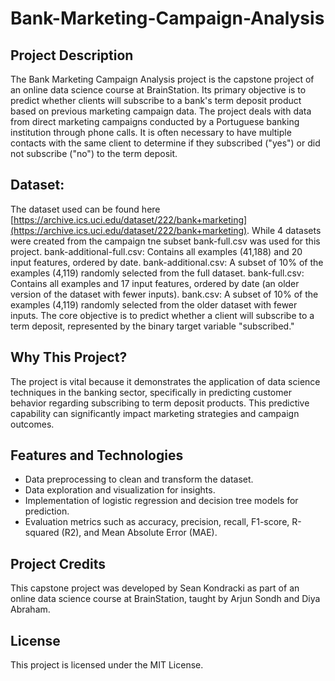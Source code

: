 # Bank-Marketing-Campaign-Analysis

## Project Description
The Bank Marketing Campaign Analysis project is the capstone project of an online data science course at BrainStation. Its primary objective is to predict whether clients will subscribe to a bank's term deposit product based on previous marketing campaign data. The project deals with data from direct marketing campaigns conducted by a Portuguese banking institution through phone calls. It is often necessary to have multiple contacts with the same client to determine if they subscribed ("yes") or did not subscribe ("no") to the term deposit.

## Dataset:

The dataset used can be found here [https://archive.ics.uci.edu/dataset/222/bank+marketing](https://archive.ics.uci.edu/dataset/222/bank+marketing). While 4 datasets were created from the campaign tne subset bank-full.csv was used for this project.
bank-additional-full.csv: Contains all examples (41,188) and 20 input features, ordered by date.
bank-additional.csv: A subset of 10% of the examples (4,119) randomly selected from the full dataset.
bank-full.csv: Contains all examples and 17 input features, ordered by date (an older version of the dataset with fewer inputs).
bank.csv: A subset of 10% of the examples (4,119) randomly selected from the older dataset with fewer inputs.
The core objective is to predict whether a client will subscribe to a term deposit, represented by the binary target variable "subscribed."

## Why This Project?
The project is vital because it demonstrates the application of data science techniques in the banking sector, specifically in predicting customer behavior regarding subscribing to term deposit products. This predictive capability can significantly impact marketing strategies and campaign outcomes.

## Features and Technologies

- Data preprocessing to clean and transform the dataset.
- Data exploration and visualization for insights.
- Implementation of logistic regression and decision tree models for prediction.
- Evaluation metrics such as accuracy, precision, recall, F1-score, R-squared (R2), and Mean Absolute Error (MAE).

## Project Credits 
This capstone project was developed by Sean Kondracki as part of an online data science course at BrainStation, taught by Arjun Sondh and Diya Abraham. 

## License
This project is licensed under the MIT License.
